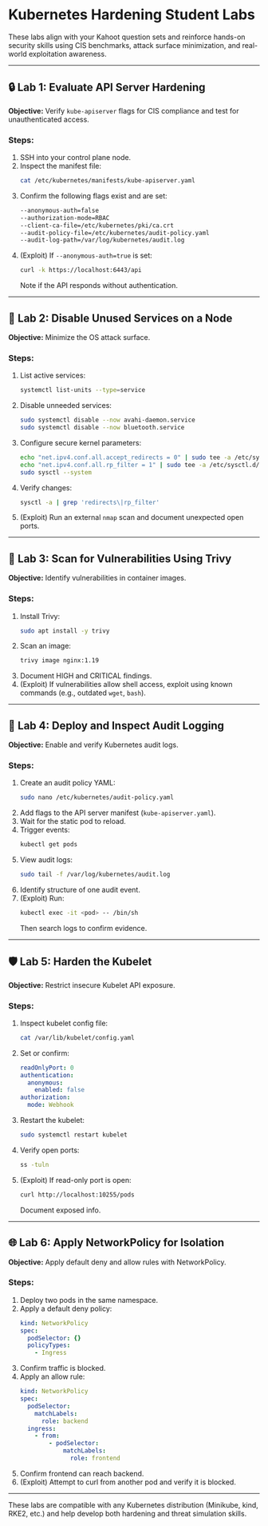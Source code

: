 # Kubernetes Hardening Student Labs

These labs align with your Kahoot question sets and reinforce hands-on security skills using CIS benchmarks, attack surface minimization, and real-world exploitation awareness.

---

## 🔒 Lab 1: Evaluate API Server Hardening

**Objective:** Verify `kube-apiserver` flags for CIS compliance and test for unauthenticated access.

### Steps:
1. SSH into your control plane node.
2. Inspect the manifest file:
   ```bash
   cat /etc/kubernetes/manifests/kube-apiserver.yaml
   ```
3. Confirm the following flags exist and are set:
   ```bash
   --anonymous-auth=false
   --authorization-mode=RBAC
   --client-ca-file=/etc/kubernetes/pki/ca.crt
   --audit-policy-file=/etc/kubernetes/audit-policy.yaml
   --audit-log-path=/var/log/kubernetes/audit.log
   ```
4. (Exploit) If `--anonymous-auth=true` is set:
   ```bash
   curl -k https://localhost:6443/api
   ```
   Note if the API responds without authentication.

---

## 🧹 Lab 2: Disable Unused Services on a Node

**Objective:** Minimize the OS attack surface.

### Steps:
1. List active services:
   ```bash
   systemctl list-units --type=service
   ```
2. Disable unneeded services:
   ```bash
   sudo systemctl disable --now avahi-daemon.service
   sudo systemctl disable --now bluetooth.service
   ```
3. Configure secure kernel parameters:
   ```bash
   echo "net.ipv4.conf.all.accept_redirects = 0" | sudo tee -a /etc/sysctl.d/99-custom.conf
   echo "net.ipv4.conf.all.rp_filter = 1" | sudo tee -a /etc/sysctl.d/99-custom.conf
   sudo sysctl --system
   ```
4. Verify changes:
   ```bash
   sysctl -a | grep 'redirects\|rp_filter'
   ```
5. (Exploit) Run an external `nmap` scan and document unexpected open ports.

---

## 🐳 Lab 3: Scan for Vulnerabilities Using Trivy

**Objective:** Identify vulnerabilities in container images.

### Steps:
1. Install Trivy:
   ```bash
   sudo apt install -y trivy
   ```
2. Scan an image:
   ```bash
   trivy image nginx:1.19
   ```
3. Document HIGH and CRITICAL findings.
4. (Exploit) If vulnerabilities allow shell access, exploit using known commands (e.g., outdated `wget`, `bash`).

---

## 📜 Lab 4: Deploy and Inspect Audit Logging

**Objective:** Enable and verify Kubernetes audit logs.

### Steps:
1. Create an audit policy YAML:
   ```bash
   sudo nano /etc/kubernetes/audit-policy.yaml
   ```
2. Add flags to the API server manifest (`kube-apiserver.yaml`).
3. Wait for the static pod to reload.
4. Trigger events:
   ```bash
   kubectl get pods
   ```
5. View audit logs:
   ```bash
   sudo tail -f /var/log/kubernetes/audit.log
   ```
6. Identify structure of one audit event.
7. (Exploit) Run:
   ```bash
   kubectl exec -it <pod> -- /bin/sh
   ```
   Then search logs to confirm evidence.

---

## 🛡 Lab 5: Harden the Kubelet

**Objective:** Restrict insecure Kubelet API exposure.

### Steps:
1. Inspect kubelet config file:
   ```bash
   cat /var/lib/kubelet/config.yaml
   ```
2. Set or confirm:
   ```yaml
   readOnlyPort: 0
   authentication:
     anonymous:
       enabled: false
   authorization:
     mode: Webhook
   ```
3. Restart the kubelet:
   ```bash
   sudo systemctl restart kubelet
   ```
4. Verify open ports:
   ```bash
   ss -tuln
   ```
5. (Exploit) If read-only port is open:
   ```bash
   curl http://localhost:10255/pods
   ```
   Document exposed info.

---

## 🌐 Lab 6: Apply NetworkPolicy for Isolation

**Objective:** Apply default deny and allow rules with NetworkPolicy.

### Steps:
1. Deploy two pods in the same namespace.
2. Apply a default deny policy:
   ```yaml
   kind: NetworkPolicy
   spec:
     podSelector: {}
     policyTypes:
       - Ingress
   ```
3. Confirm traffic is blocked.
4. Apply an allow rule:
   ```yaml
   kind: NetworkPolicy
   spec:
     podSelector:
       matchLabels:
         role: backend
     ingress:
       - from:
           - podSelector:
               matchLabels:
                 role: frontend
   ```
5. Confirm frontend can reach backend.
6. (Exploit) Attempt to curl from another pod and verify it is blocked.

---

These labs are compatible with any Kubernetes distribution (Minikube, kind, RKE2, etc.) and help develop both hardening and threat simulation skills.

